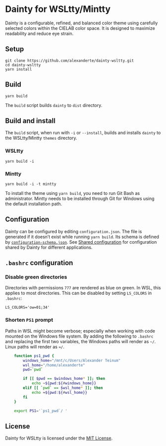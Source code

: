 # Dainty for WSLtty/Mintty

Dainty is a configurable, refined, and balanced color theme using carefully selected colors within the CIELAB color space. It is designed to maximize readability and reduce eye strain.

## Setup

    git clone https://github.com/alexanderte/dainty-wsltty.git
    cd dainty-wsltty
    yarn install

## Build

    yarn build

The `build` script builds `dainty` to `dist` directory.

## Build and install

The `build` script, when run with `-i` or `--install`, builds and installs `dainty` to the WSLtty/Mintty `themes` directory.

### WSLtty

    yarn build -i

### Mintty

    yarn build -i -t mintty

To install the theme using `yarn build`, you need to run Git Bash as administrator. Mintty needs to be installed through Git for Windows using the default installation path.

## Configuration

Dainty can be configured by editing `configuration.json`. The file is generated if it doesn’t exist while running `yarn build`. Its schema is defined by [`configuration-schema.json`](https://github.com/alexanderte/dainty-vs/blob/master/configuration-schema.json). See [Shared configuration](https://github.com/alexanderte/dainty-shared/blob/master/shared-configuration.md) for configuration shared by Dainty for different applications.

## `.bashrc` configuration

### Disable green directories

Directories with permissions `777` are rendered as blue on green. In WSL, this applies to most directories. This can be disabled by setting `LS_COLORS` in `.bashrc`:

    LS_COLORS='ow=01;34'

### Shorten `PS1` prompt

Paths in WSL might become verbose; especially when working with code mounted on the Windows file system. By adding the following to `.bashrc` and replacing the first two variables, the Windows paths will render as `~/`. Linux paths will render as `≈/`.

```bash
    function ps1_pwd {
        windows_home="/mnt/c/Users/Alexander Teinum"
        wsl_home="/home/alexanderte"
        pwd=`pwd`

        if [[ $pwd == $windows_home* ]]; then
            echo ~${pwd:${#windows_home}}
        elif [[ `pwd` == $wsl_home* ]]; then
            echo ≈${pwd:${#wsl_home}}
        fi
    }

    export PS1='`ps1_pwd`/ '
```

## License

Dainty for WSLtty is licensed under the [MIT License](https://github.com/alexanderte/dainty-wsltty/blob/master/license.md).
